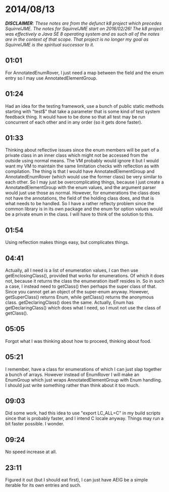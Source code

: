 # 2014/08/13

***DISCLAIMER***: _These notes are from the defunct k8 project which_
_precedes SquirrelJME. The notes for SquirrelJME start on 2016/02/26!_
_The k8 project was effectively a Java SE 8 operating system and as such_
_all of the notes are in the context of that scope. That project is no_
_longer my goal as SquirrelJME is the spiritual successor to it._

## 01:01

For AnnotatedEnumRover, I just need a map between the field and the enum entry
so I may use AnnotatedElementGroup.

## 01:24

Had an idea for the testing framework, use a bunch of public static methods
starting with "test$" that take a parameter that is some kind of test system
feedback thing. It would have to be done so that all test may be run
concurrent of each other and in any order (so it gets done faster).

## 01:33

Thinking about reflective issues since the enum members will be part of a
private class in an inner class which might not be accessed from the outside
using normal means. The VM probably would ignore it but I would want my VM to
maintain the same limitation checks with reflection as with compilation. The
thing is that I would have AnnotatedElementGroup and AnnotatedEnumRover (which
would use the former class) be very similar to each other. So I may just be
overcomplicating things, because I just create a AnnotatedElementGroup with
the enum values, and the argument parser would just use those as normal.
However, for enumerations the class does not have the annotations, the field
of the holding class does, and that is what needs to be handled. So I have a
rather reflecty problem since the common library is in its own package and the
enum for option values would be a private enum in the class. I will have to
think of the solution to this.

## 01:54

Using reflection makes things easy, but complicates things.

## 04:41

Actually, all I need is a list of enumeration values, I can then use
getEnclosingClass(), provided that works for enumerations. Of which it does
not, because it returns the class the enumeration itself resides in. So in
such a case, I instead need to getClass() then perhaps the super class of
that. Since you cannot get an object of the super-enum anyway. However,
getSuperClass() returns Enum, while getClass() returns the anonymous class.
getDeclaringClass() does the same. Actually, Enum has getDeclaringClass()
which does what I need, so I must not use the class of getClass().

## 05:05

Forgot what I was thinking about how to proceed, thinking about food.

## 05:21

I remember, have a class for enumerations of which I can just slap together a
bunch of arrays. However instead of EnumRover I will make an EnumGroup which
just wraps AnnotatedElementGroup with Enum handling. I should just write
something rather than think about it too much.

## 09:03

Did some work, had this idea to use "export LC_ALL=C" in my build scripts
since that is probably faster, and I intend C locale anyway. Things may run a
bit faster possible. I wonder.

## 09:24

No speed increase at all.

## 23:11

Figured it out (but I should eat first), I can just have AElG be a simple
iterable for its own entries and such.

